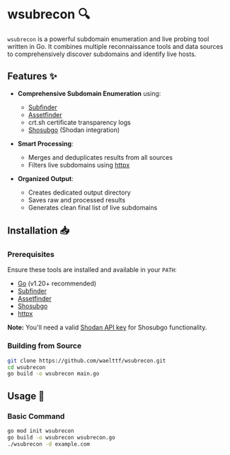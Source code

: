 # wsubrecon 🔍


`wsubrecon` is a powerful subdomain enumeration and live probing tool written in Go. It combines multiple reconnaissance tools and data sources to comprehensively discover subdomains and identify live hosts.

## Features ✨

- **Comprehensive Subdomain Enumeration** using:
  - [Subfinder](https://github.com/projectdiscovery/subfinder)
  - [Assetfinder](https://github.com/tomnomnom/assetfinder)
  - crt.sh certificate transparency logs
  - [Shosubgo](https://github.com/incogbyte/shosubgo) (Shodan integration)
  
- **Smart Processing**:
  - Merges and deduplicates results from all sources
  - Filters live subdomains using [httpx](https://github.com/projectdiscovery/httpx)
  
- **Organized Output**:
  - Creates dedicated output directory
  - Saves raw and processed results
  - Generates clean final list of live subdomains

## Installation 📥

### Prerequisites

Ensure these tools are installed and available in your `PATH`:

- [Go](https://golang.org/dl/) (v1.20+ recommended)
- [Subfinder](https://github.com/projectdiscovery/subfinder#installation)
- [Assetfinder](https://github.com/tomnomnom/assetfinder#installation)
- [Shosubgo](https://github.com/incogbyte/shosubgo#installation)
- [httpx](https://github.com/projectdiscovery/httpx#installation)

**Note:** You'll need a valid [Shodan API key](https://account.shodan.io/) for Shosubgo functionality.

### Building from Source

```bash
git clone https://github.com/waelttf/wsubrecon.git
cd wsubrecon
go build -o wsubrecon main.go
```

## Usage 🚀

### Basic Command

```bash
go mod init wsubrecon
go build -o wsubrecon wsubrecon.go
./wsubrecon -d example.com
```


